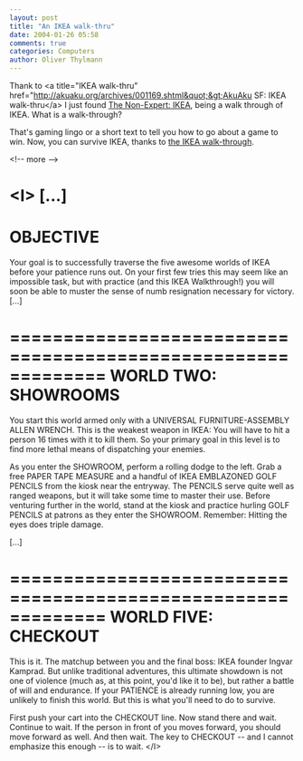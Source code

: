 ```yaml
---
layout: post
title: "An IKEA walk-thru"
date: 2004-01-26 05:58
comments: true
categories: Computers
author: Oliver Thylmann
---
```



Thank to &lt;a title=&quot;IKEA walk-thru&quot; href=&quot;http://akuaku.org/archives/001169.shtml&quot;&gt;AkuAku SF: IKEA walk-thru&lt;/a&gt; I just found [The Non-Expert: IKEA](http://www.themorningnews.org/archives/how_to/the_nonexpert_ikea.php), being a walk through of IKEA. What is a walk-through?

That's gaming lingo or a short text to tell you how to go about a game to win. Now, you can survive IKEA, thanks to [the IKEA walk-through](http://www.themorningnews.org/archives/how_to/the_nonexpert_ikea.php).


&lt;!-- more --&gt;


&lt;I&gt;
[...]
=============================================================
OBJECTIVE
=============================================================

Your goal is to successfully traverse the five awesome worlds of IKEA before your patience runs out. On your first few tries this may seem like an impossible task, but with practice (and this IKEA Walkthrough!) you will soon be able to muster the sense of numb resignation necessary for victory.
[...]

=============================================================
WORLD TWO: SHOWROOMS
=============================================================

You start this world armed only with a UNIVERSAL FURNITURE-ASSEMBLY ALLEN WRENCH. This is the weakest weapon in IKEA: You will have to hit a person 16 times with it to kill them. So your primary goal in this level is to find more lethal means of dispatching your enemies.

As you enter the SHOWROOM, perform a rolling dodge to the left. Grab a free PAPER TAPE MEASURE and a handful of IKEA EMBLAZONED GOLF PENCILS from the kiosk near the entryway. The PENCILS serve quite well as ranged weapons, but it will take some time to master their use. Before venturing further in the world, stand at the kiosk and practice hurling GOLF PENCILS at patrons as they enter the SHOWROOM. Remember: Hitting the eyes does triple damage.

[...]

=============================================================
WORLD FIVE: CHECKOUT
=============================================================

This is it. The matchup between you and the final boss: IKEA founder Ingvar Kamprad. But unlike traditional adventures, this ultimate showdown is not one of violence (much as, at this point, you'd like it to be), but rather a battle of will and endurance. If your PATIENCE is already running low, you are unlikely to finish this world. But this is what you'll need to do to survive.

First push your cart into the CHECKOUT line. Now stand there and wait. Continue to wait. If the person in front of you moves forward, you should move forward as well. And then wait. The key to CHECKOUT -- and I cannot emphasize this enough -- is to wait.
&lt;/I&gt;


